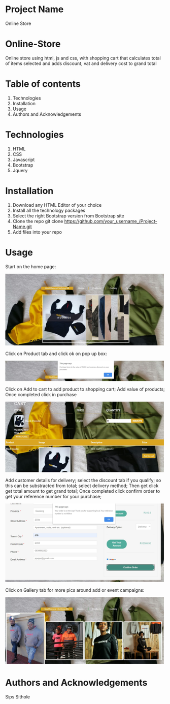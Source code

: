 # Project Name
Online Store

# Online-Store
Online store using html, js and css, with shopping cart that calculates total of items selected and adds discount, vat and delivery cost to grand total

# Table of contents
1. Technologies
2. Installation
3. Usage
4. Authors and Acknowledgements

# Technologies
1. HTML
2. CSS
3. Javascript
4. Bootstrap
5. Jquery

# Installation
1. Download any HTML Editor of your choice
2. Install all the technology packages
2. Select the right Bootstrap version from Bootstrap site
3. Clone the repo
git clone https://github.com/your_username_/Project-Name.git
4. Add files into your repo


# Usage

Start on the home page: 
<p align="left">
  <img src= "https://github.com/NTG841013/Online-Store/blob/master/images/image1.JPG" width ="500">
 </p>
 Click on Product tab and click ok on pop up box: 
<p align="left">
  <img src= "https://github.com/NTG841013/Online-Store/blob/master/images/image2.JPG" width ="500">
 </p>
  Click on Add to cart to add product to shopping cart;
  Add value of products;
  Once completed click in purchase
<p align="left">
  <img src= "https://github.com/NTG841013/Online-Store/blob/master/images/image3.JPG" width ="500">
 </p>
  Add customer details for delivery;
  select the discount tab if you qualify; 
  so this can be substracted from total; 
  select delivery method;
  Then get click get total amount to get grand total;
  Once completed click confirm order to get your reference number for your purchase;
<p align="left">
  <img src= "https://github.com/NTG841013/Online-Store/blob/master/images/image4.JPG" width ="500">
 </p>
  Click on Gallery tab for more pics around add or event campaigns: 
<p align="left">
  <img src= "https://github.com/NTG841013/Online-Store/blob/master/images/image5.JPG" width ="500">
 </p>
 
 
# Authors and Acknowledgements
Sips Sithole




